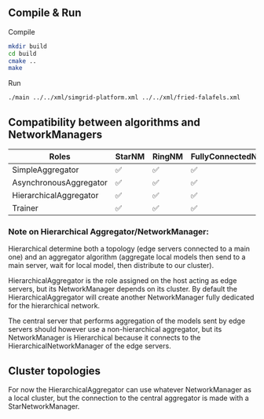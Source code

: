 ## Compile & Run 

Compile
```sh
mkdir build
cd build
cmake ..
make
```

Run
```sh
./main ../../xml/simgrid-platform.xml ../../xml/fried-falafels.xml
```

## Compatibility between algorithms and NetworkManagers

| Roles                  | StarNM | RingNM | FullyConnectedNM | HierarchicalNM |
|------------------------|--------|--------|------------------|----------------|
| SimpleAggregator       |   ✅   |   ✅   |        ✅        |       ✅       |
| AsynchronousAggregator |   ✅   |   ✅   |        ✅        |       ✅       |
| HierarchicalAggregator |   ✅   |   ✅   |        ✅        |       ❌       |
| Trainer                |   ✅   |   ✅   |        ✅        |       ✅       |

### Note on Hierarchical Aggregator/NetworkManager:

Hierarchical determine both a topology (edge servers connected to a main one) and an aggregator algorithm (aggregate local models then send to a main server, wait for local model, then distribute to our cluster).

HierarchicalAggregator is the role assigned on the host acting as edge servers, but its NetworkManager depends on its cluster.
By default the HierarchicalAggregator will create another NetworkManager fully dedicated for the hierarchical network.

The central server that performs aggregation of the models sent by edge servers should however use a non-hierarchical aggregator, but its NetworkManager is Hierarchical because it connects to the HierarchicalNetworkManager of the edge servers.

## Cluster topologies

For now the HierarchicalAggregator can use whatever NetworkManager as a local cluster, but the connection to the central aggregator is made with a StarNetworkManager.
